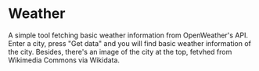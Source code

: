 # Weather

A simple tool fetching basic weather information from OpenWeather's API. Enter a city, press "Get data" and you will find basic weather information of the city. Besides, there's an image of the city at the top, fetvhed from Wikimedia Commons via Wikidata.
